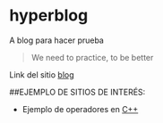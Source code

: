# hyperblog
A blog para hacer prueba
>We need to practice, to be better

Link del sitio [blog](https://platzi.com/home)

##EJEMPLO DE SITIOS DE INTERÉS:
* Ejemplo de operadores en [C++](http://profesores.fi-b.unam.mx/carlos/lcpi/p09/OPERADORES%20EN%20%20C++.pdf)

